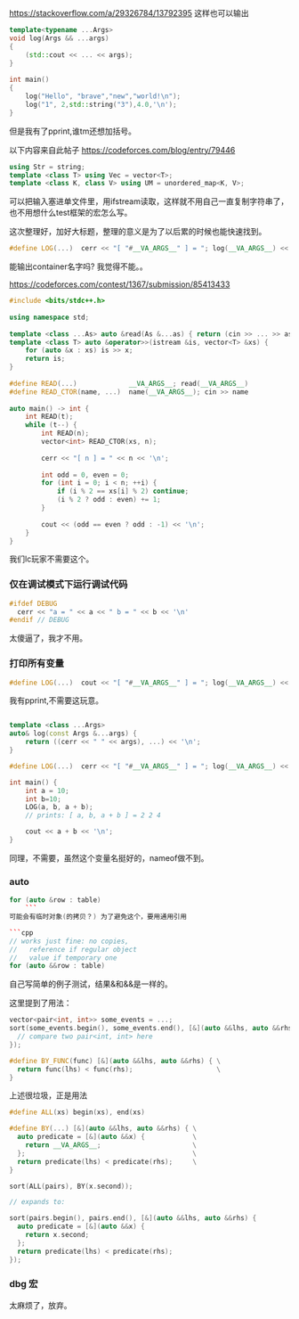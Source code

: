 https://stackoverflow.com/a/29326784/13792395
这样也可以输出
```cpp
template<typename ...Args>
void log(Args && ...args)
{
	(std::cout << ... << args);
}
	
int main()
{
	log("Hello", "brave","new","world!\n");
	log("1", 2,std::string("3"),4.0,'\n');
}
```
但是我有了pprint,谁tm还想加括号。


以下内容来自此帖子
https://codeforces.com/blog/entry/79446
```cpp
using Str = string;
template <class T> using Vec = vector<T>;
template <class K, class V> using UM = unordered_map<K, V>;
```

可以把输入塞进单文件里，用ifstream读取，这样就不用自己一直复制字符串了，也不用想什么test框架的宏怎么写。

这次整理好，加好大标题，整理的意义是为了以后累的时候也能快速找到。

```cpp
#define LOG(...)  cerr << "[ "#__VA_ARGS__" ] = "; log(__VA_ARGS__) << '\n'
```

能输出container名字吗? 我觉得不能。。


https://codeforces.com/contest/1367/submission/85413433

```cpp
#include <bits/stdc++.h>
 
using namespace std;
 
template <class ...As> auto &read(As &...as) { return (cin >> ... >> as); }
template <class T> auto &operator>>(istream &is, vector<T> &xs) {
    for (auto &x : xs) is >> x;
    return is;
}
 
#define READ(...)             __VA_ARGS__; read(__VA_ARGS__)
#define READ_CTOR(name, ...)  name(__VA_ARGS__); cin >> name
 
auto main() -> int {
    int READ(t);
    while (t--) {
        int READ(n);
        vector<int> READ_CTOR(xs, n);
 
        cerr << "[ n ] = " << n << '\n';
 
        int odd = 0, even = 0;
        for (int i = 0; i < n; ++i) {
            if (i % 2 == xs[i] % 2) continue;
            (i % 2 ? odd : even) += 1;
        }
 
        cout << (odd == even ? odd : -1) << '\n';
    }
}
```

我们lc玩家不需要这个。

### 仅在调试模式下运行调试代码

```cpp
#ifdef DEBUG
  cerr << "a = " << a << " b = " << b << '\n'
#endif // DEBUG
```
太傻逼了，我才不用。

### 打印所有变量

```cpp
#define LOG(...)  cout << "[ "#__VA_ARGS__" ] = "; log(__VA_ARGS__) << '\n'
```

我有pprint,不需要这玩意。

```cpp

template <class ...Args>
auto& log(const Args &...args) {
	return ((cerr << " " << args), ...) << '\n';
}

#define LOG(...)  cerr << "[ "#__VA_ARGS__" ] = "; log(__VA_ARGS__) << '\n'

int main() {
	int a = 10;
	int b=10;
	LOG(a, b, a + b);
	// prints: [ a, b, a + b ] = 2 2 4

	cout << a + b << '\n';
}
```
同理，不需要，虽然这个变量名挺好的，nameof做不到。

### auto

```cpp
for (auto &row : table) 
	```
可能会有临时对象(的拷贝？) 为了避免这个，要用通用引用

```cpp
// works just fine: no copies, 
//   reference if regular object
//   value if temporary one
for (auto &&row : table)
```
自己写简单的例子测试，结果&和&&是一样的。

这里提到了用法：
```cpp
vector<pair<int, int>> some_events = ...;
sort(some_events.begin(), some_events.end(), [&](auto &&lhs, auto &&rhs) {
  // compare two pair<int, int> here
});

#define BY_FUNC(func) [&](auto &&lhs, auto &&rhs) { \
  return func(lhs) < func(rhs);                     \
}
```
上述很垃圾，正是用法
```cpp
#define ALL(xs) begin(xs), end(xs)

#define BY(...) [&](auto &&lhs, auto &&rhs) { \
  auto predicate = [&](auto &&x) {            \
    return __VA_ARGS__;                       \
  };                                          \
  return predicate(lhs) < predicate(rhs);     \
}

sort(ALL(pairs), BY(x.second));

// expands to:

sort(pairs.begin(), pairs.end(), [&](auto &&lhs, auto &&rhs) {
  auto predicate = [&](auto &&x) {
    return x.second;
  };
  return predicate(lhs) < predicate(rhs);
});
```

### dbg 宏

太麻烦了，放弃。
